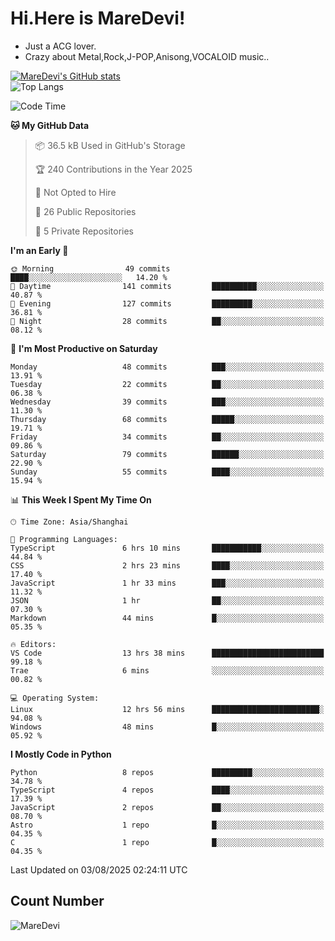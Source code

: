 # Hi.Here is MareDevi!

- Just a ACG lover.
- Crazy about Metal,Rock,J-POP,Anisong,VOCALOID music..

[![MareDevi's GitHub stats](https://github-readme-stats.vercel.app/api?username=MareDevi&show_icons=true&theme=algolia)](https://github.com/anuraghazra/github-readme-stats)  
![Top Langs](https://github-readme-stats.vercel.app/api/top-langs/?username=MareDevi&layout=compact&theme=algolia)

<!--START_SECTION:waka-->
![Code Time](http://img.shields.io/badge/Code%20Time-302%20hrs%2043%20mins-blue)

**🐱 My GitHub Data** 

> 📦 36.5 kB Used in GitHub's Storage 
 > 
> 🏆 240 Contributions in the Year 2025
 > 
> 🚫 Not Opted to Hire
 > 
> 📜 26 Public Repositories 
 > 
> 🔑 5 Private Repositories 
 > 
**I'm an Early 🐤** 

```text
🌞 Morning                49 commits          ████░░░░░░░░░░░░░░░░░░░░░   14.20 % 
🌆 Daytime                141 commits         ██████████░░░░░░░░░░░░░░░   40.87 % 
🌃 Evening                127 commits         █████████░░░░░░░░░░░░░░░░   36.81 % 
🌙 Night                  28 commits          ██░░░░░░░░░░░░░░░░░░░░░░░   08.12 % 
```
📅 **I'm Most Productive on Saturday** 

```text
Monday                   48 commits          ███░░░░░░░░░░░░░░░░░░░░░░   13.91 % 
Tuesday                  22 commits          ██░░░░░░░░░░░░░░░░░░░░░░░   06.38 % 
Wednesday                39 commits          ███░░░░░░░░░░░░░░░░░░░░░░   11.30 % 
Thursday                 68 commits          █████░░░░░░░░░░░░░░░░░░░░   19.71 % 
Friday                   34 commits          ██░░░░░░░░░░░░░░░░░░░░░░░   09.86 % 
Saturday                 79 commits          ██████░░░░░░░░░░░░░░░░░░░   22.90 % 
Sunday                   55 commits          ████░░░░░░░░░░░░░░░░░░░░░   15.94 % 
```


📊 **This Week I Spent My Time On** 

```text
🕑︎ Time Zone: Asia/Shanghai

💬 Programming Languages: 
TypeScript               6 hrs 10 mins       ███████████░░░░░░░░░░░░░░   44.84 % 
CSS                      2 hrs 23 mins       ████░░░░░░░░░░░░░░░░░░░░░   17.40 % 
JavaScript               1 hr 33 mins        ███░░░░░░░░░░░░░░░░░░░░░░   11.32 % 
JSON                     1 hr                ██░░░░░░░░░░░░░░░░░░░░░░░   07.30 % 
Markdown                 44 mins             █░░░░░░░░░░░░░░░░░░░░░░░░   05.35 % 

🔥 Editors: 
VS Code                  13 hrs 38 mins      █████████████████████████   99.18 % 
Trae                     6 mins              ░░░░░░░░░░░░░░░░░░░░░░░░░   00.82 % 

💻 Operating System: 
Linux                    12 hrs 56 mins      ████████████████████████░   94.08 % 
Windows                  48 mins             █░░░░░░░░░░░░░░░░░░░░░░░░   05.92 % 
```

**I Mostly Code in Python** 

```text
Python                   8 repos             █████████░░░░░░░░░░░░░░░░   34.78 % 
TypeScript               4 repos             ████░░░░░░░░░░░░░░░░░░░░░   17.39 % 
JavaScript               2 repos             ██░░░░░░░░░░░░░░░░░░░░░░░   08.70 % 
Astro                    1 repo              █░░░░░░░░░░░░░░░░░░░░░░░░   04.35 % 
C                        1 repo              █░░░░░░░░░░░░░░░░░░░░░░░░   04.35 % 
```




 Last Updated on 03/08/2025 02:24:11 UTC
<!--END_SECTION:waka-->

## Count Number
![MareDevi](https://count.getloli.com/get/@maredevi?theme=moebooru-h)  

<!---
MareDevi/MareDevi is a ✨ special ✨ repository because its `README.md` (this file) appears on your GitHub profile.
You can click the Preview link to take a look at your changes.
--->
